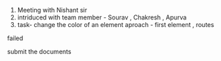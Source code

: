 1. Meeting with Nishant sir 
2. intriduced with team member - Sourav , Chakresh , Apurva 
3. task- change the color of an element 
aproach - first element , routes 

failed 

submit the documents 

